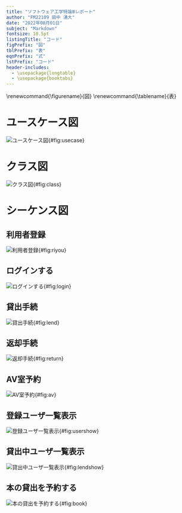 ```yaml
---
title: "ソフトウェア工学特論Ⅲレポート"
author: "FM22109 田中 湧大"
date: "2022年08月01日"
subject: "Markdown"
fontsize: 10.5pt
listingTitle: "コード"
figPrefix: "図"
tblPrefix: "表"
eqnPrefix: "式"
lstPrefix: "コード"
header-includes:
  - \usepackage{longtable}
  - \usepackage{booktabs}
---
```


\renewcommand{\figurename}{図}
\renewcommand{\tablename}{表}

# ユースケース図

![ユースケース図](out/usecase/図書貸出システム_ユースケース図.png){#fig:usecase}

# クラス図

![クラス図](out/class/図書貸出システム_クラス図.png){#fig:class}

# シーケンス図

## 利用者登録

![利用者登録](out/sequence/利用者登録.png){#fig:riyou}

## ログインする

![ログインする](out/sequence/ログインする.png){#fig:login}

## 貸出手続

![貸出手続](out/sequence/貸出手続.png){#fig:lend}

## 返却手続

![返却手続](out/sequence/返却手続.png){#fig:return}

## AV室予約

![AV室予約](out/sequence/AV室予約.png){#fig:av}

## 登録ユーザ一覧表示

![登録ユーザ一覧表示](out/sequence/登録ユーザ一覧表示.png){#fig:usershow}

## 貸出中ユーザ一覧表示

![貸出中ユーザ一覧表示](out/sequence/貸出中ユーザ一覧表示.png){#fig:lendshow}

## 本の貸出を予約する

![本の貸出を予約する](out/sequence/本の貸出を予約する.png){#fig:book}
